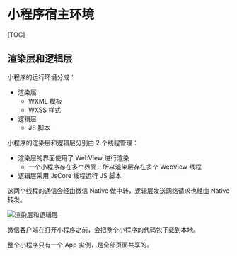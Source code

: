 # 小程序宿主环境

[TOC]

## 渲染层和逻辑层

小程序的运行环境分成：

- 渲染层
  - WXML 模板
  - WXSS 样式
- 逻辑层
  - JS 脚本

小程序的渲染层和逻辑层分别由 2 个线程管理：

- 渲染层的界面使用了 WebView 进行渲染
  - 一个小程序存在多个界面，所以渲染层存在多个 WebView 线程
- 逻辑层采用 JsCore 线程运行 JS 脚本

这两个线程的通信会经由微信 Native 做中转，逻辑层发送网络请求也经由 Native 转发。

![渲染层和逻辑层](https://res.wx.qq.com/wxdoc/dist/assets/img/4-1.ad156d1c.png)

微信客户端在打开小程序之前，会把整个小程序的代码包下载到本地。

整个小程序只有一个 App 实例，是全部页面共享的。
